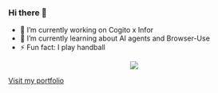 ### Hi there 👋

- 🔭 I’m currently working on Cogito x Infor
- 🌱 I’m currently learning about AI agents and Browser-Use
- ⚡ Fun fact: I play handball

 <!--- stats & Trophy (start) -->
<p align="center">
  <!--- stats (start) -->

  <img  align="center"  src="https://github-readme-stats.vercel.app/api?username=thomsoren&theme=dark&show_icons=true&count_private=true" />



</table>

[Visit my portfolio](https://thomasnordbysoerensen.vercel.app/)
